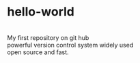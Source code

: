# hello-world
<br>
My first repository on git hub
<br>
powerful version control system widely used
<br>
open source and fast.
